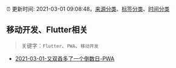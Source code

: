 :alarm_clock: 更新时间: 2021-03-01 09:08:48。[来源分类](../README.md)、[标签分类](../TAGS.md)、[时间分类](../TIMELINE.md)

## 移动开发、Flutter相关


> 关键字：`Flutter`、`PWA`、`移动开发`



- [2021-03-01-又双叒多了一个倒数日-PWA](https://www.v2ex.com/t/757299) 